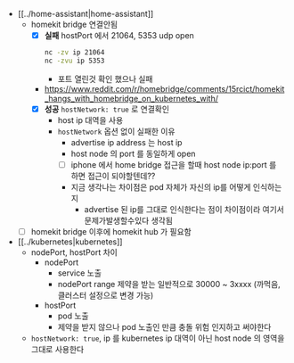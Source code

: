 - [[../home-assistant|home-assistant]]
  - homekit bridge 연결안됨
    - [X] **실패** hostPort 에서 21064, 5353 udp open
      ```sh
      nc -zv ip 21064
      nc -zvu ip 5353
      ```
      - 포트 열린것 확인 했으나 실패
    + https://www.reddit.com/r/homebridge/comments/15rcict/homekit_hangs_with_homebridge_on_kubernetes_with/
    - [X] **성공** `hostNetwork: true` 로 연결확인
      - host ip 대역을 사용
      - `hostNetwork` 옵션 없이 실패한 이유
        - advertise ip address 는 host ip
        - host node 의 port 를 동일하게 open
        - [ ] iphone 에서 home bridge 접근을 할때 host node ip:port 를 하면 접근이 되야할텐데??
        - 지금 생각나는 차이점은 pod 자체가 자신의 ip를 어떻게 인식하는지
          - advertise 된 ip를 그대로 인식한다는 점이 차이점이라 여기서 문제가발생할수있다 생각됨
  - [ ] homekit bridge 이후에 homekit hub 가 필요함
- [[../kubernetes|kubernetes]]
  - nodePort, hostPort 차이
    - nodePort
      - service 노출
      - nodePort range 제약을 받는 일반적으로 30000 ~ 3xxxx (까먹음, 클러스터 설정으로 변경 가능)
    - hostPort
      - pod 노출
      - 제약을 받지 않으나 pod 노출인 만큼 충돌 위험 인지하고 써야한다
  - `hostNetwork: true`, ip 를 kubernetes ip 대역이 아닌 host node 의 영역을 그대로 사용한다
